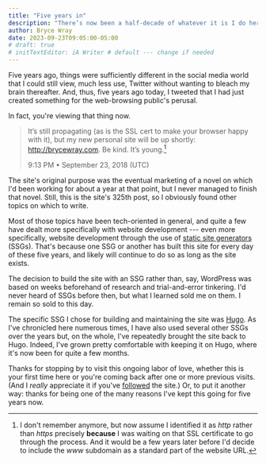 ```yaml
---
title: "Five years in"
description: "There’s now been a half-decade of whatever it is I do here."
author: Bryce Wray
date: 2023-09-23T09:05:00-05:00
# draft: true
# initTextEditor: iA Writer # default --- change if needed
---
```


Five years ago, things were sufficiently different in the social media world that I could still view, much less use, Twitter without wanting to bleach my brain thereafter. And, thus, five years ago today, I tweeted that I had just created something for the web-browsing public's perusal.

In fact, you're viewing that thing now.

<!--more-->

> It’s still propagating (as is the SSL cert to make your browser happy with it), but my new personal site will be up shortly: http://brycewray.com. Be kind. It’s young.[^URLinfo]
>
> <span class="legal">9:13 PM • September 23, 2018 (UTC)</span>

[^URLinfo]: I don't remember anymore, but now assume I identified it as *http* rather than *https* precisely **because** I was waiting on that SSL certificate to go through the process. And it would be a few years later before I'd decide to include the *www* subdomain as a standard part of the website URL.

The site's original purpose was the eventual marketing of a novel on which I'd been working for about a year at that point, but I never managed to finish that novel. Still, this is the site's 325th post, so I obviously found other topics on which to write.

Most of those topics have been tech-oriented in general, and quite a few have dealt more specifically with website development --- even more specifically, website development through the use of [static site generators](https://github.com/myles/awesome-static-generators) (SSGs). That's because one SSG or another has built this site for every day of these five years, and likely will continue to do so as long as the site exists.

The decision to build the site with an SSG rather than, say, WordPress was based on weeks beforehand of research and trial-and-error tinkering. I'd never heard of SSGs before then, but what I learned sold me on them. I remain so sold to this day.

The specific SSG I chose for building and maintaining the site was [Hugo](https://gohugo.io). As I've chronicled here numerous times, I have also used several other SSGs over the years but, on the whole, I've repeatedly brought the site back to Hugo. Indeed, I've grown pretty comfortable with keeping it on Hugo, where it's now been for quite a few months.

Thanks for stopping by to visit this ongoing labor of love, whether this is your first time here or you're coming back after one or more previous visits. (And I *really* appreciate it if you've [followed](/contact/) the site.) Or, to put it another way: thanks for being one of the many reasons I've kept this going for five years now.
